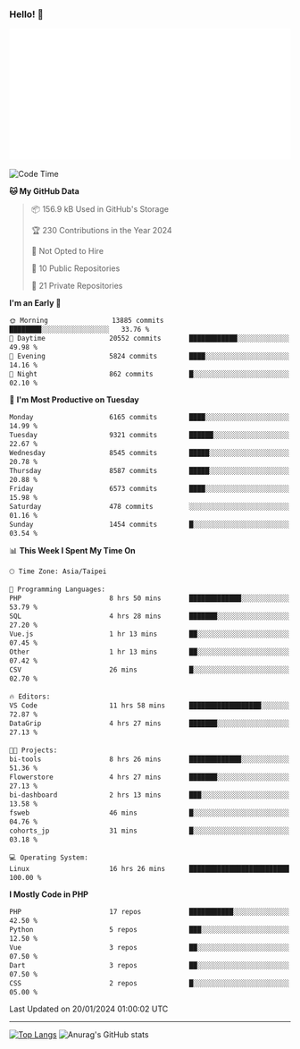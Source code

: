 ### Hello! 👋

![Metrics](/metrics.classic.svg)

<!--START_SECTION:waka-->
![Code Time](http://img.shields.io/badge/Code%20Time-1%2C058%20hrs%2049%20mins-blue)

**🐱 My GitHub Data** 

> 📦 156.9 kB Used in GitHub's Storage 
 > 
> 🏆 230 Contributions in the Year 2024
 > 
> 🚫 Not Opted to Hire
 > 
> 📜 10 Public Repositories 
 > 
> 🔑 21 Private Repositories 
 > 
**I'm an Early 🐤** 

```text
🌞 Morning                13885 commits       ████████░░░░░░░░░░░░░░░░░   33.76 % 
🌆 Daytime                20552 commits       ████████████░░░░░░░░░░░░░   49.98 % 
🌃 Evening                5824 commits        ████░░░░░░░░░░░░░░░░░░░░░   14.16 % 
🌙 Night                  862 commits         █░░░░░░░░░░░░░░░░░░░░░░░░   02.10 % 
```
📅 **I'm Most Productive on Tuesday** 

```text
Monday                   6165 commits        ████░░░░░░░░░░░░░░░░░░░░░   14.99 % 
Tuesday                  9321 commits        ██████░░░░░░░░░░░░░░░░░░░   22.67 % 
Wednesday                8545 commits        █████░░░░░░░░░░░░░░░░░░░░   20.78 % 
Thursday                 8587 commits        █████░░░░░░░░░░░░░░░░░░░░   20.88 % 
Friday                   6573 commits        ████░░░░░░░░░░░░░░░░░░░░░   15.98 % 
Saturday                 478 commits         ░░░░░░░░░░░░░░░░░░░░░░░░░   01.16 % 
Sunday                   1454 commits        █░░░░░░░░░░░░░░░░░░░░░░░░   03.54 % 
```


📊 **This Week I Spent My Time On** 

```text
🕑︎ Time Zone: Asia/Taipei

💬 Programming Languages: 
PHP                      8 hrs 50 mins       █████████████░░░░░░░░░░░░   53.79 % 
SQL                      4 hrs 28 mins       ███████░░░░░░░░░░░░░░░░░░   27.20 % 
Vue.js                   1 hr 13 mins        ██░░░░░░░░░░░░░░░░░░░░░░░   07.45 % 
Other                    1 hr 13 mins        ██░░░░░░░░░░░░░░░░░░░░░░░   07.42 % 
CSV                      26 mins             █░░░░░░░░░░░░░░░░░░░░░░░░   02.70 % 

🔥 Editors: 
VS Code                  11 hrs 58 mins      ██████████████████░░░░░░░   72.87 % 
DataGrip                 4 hrs 27 mins       ███████░░░░░░░░░░░░░░░░░░   27.13 % 

🐱‍💻 Projects: 
bi-tools                 8 hrs 26 mins       █████████████░░░░░░░░░░░░   51.36 % 
Flowerstore              4 hrs 27 mins       ███████░░░░░░░░░░░░░░░░░░   27.13 % 
bi-dashboard             2 hrs 13 mins       ███░░░░░░░░░░░░░░░░░░░░░░   13.58 % 
fsweb                    46 mins             █░░░░░░░░░░░░░░░░░░░░░░░░   04.76 % 
cohorts_jp               31 mins             █░░░░░░░░░░░░░░░░░░░░░░░░   03.18 % 

💻 Operating System: 
Linux                    16 hrs 26 mins      █████████████████████████   100.00 % 
```

**I Mostly Code in PHP** 

```text
PHP                      17 repos            ███████████░░░░░░░░░░░░░░   42.50 % 
Python                   5 repos             ███░░░░░░░░░░░░░░░░░░░░░░   12.50 % 
Vue                      3 repos             ██░░░░░░░░░░░░░░░░░░░░░░░   07.50 % 
Dart                     3 repos             ██░░░░░░░░░░░░░░░░░░░░░░░   07.50 % 
CSS                      2 repos             █░░░░░░░░░░░░░░░░░░░░░░░░   05.00 % 
```




 Last Updated on 20/01/2024 01:00:02 UTC
<!--END_SECTION:waka-->

<hr>

<span style="display:inline-block">[![Top Langs](https://github-readme-stats.vercel.app/api/top-langs/?username=maureendadap&layout=compact&theme=transparent)](https://github.com/anuraghazra/github-readme-stats)</span>
<span style="display:inline-block">![Anurag's GitHub stats](https://github-readme-stats.vercel.app/api?username=maureendadap&show_icons=true&theme=transparent&count_private=true)</span>

<!--
**MaureenDadap/maureendadap** is a ✨ _special_ ✨ repository because its `README.md` (this file) appears on your GitHub profile.

Here are some ideas to get you started:

- 🔭 I’m currently working on ...
- 🌱 I’m currently learning ...
- 👯 I’m looking to collaborate on ...
- 🤔 I’m looking for help with ...
- 💬 Ask me about ...
- 📫 How to reach me: ...
- 😄 Pronouns: ...
- ⚡ Fun fact: ...
-->
